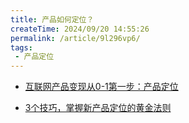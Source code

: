 ```yaml
---
title: 产品如何定位？
createTime: 2024/09/20 14:55:26
permalink: /article/9l296vp6/
tags:
 - 产品定位
---
```


* [互联网产品变现从0-1第一步：产品定位](https://www.woshipm.com/operate/6016257.html)

* [3个技巧，掌握新产品定位的黄金法则](https://www.woshipm.com/share/5934187.html)

<!-- more -->

